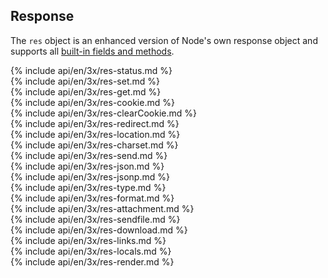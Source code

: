<h2 id="response">Response</h2>

The `res` object is an enhanced version of Node's own response object and supports all [built-in fields and methods](https://nodejs.org/api/http.html#http_class_http_serverresponse).

<section markdown="1">
  {% include api/en/3x/res-status.md %}
</section>

<section markdown="1">
  {% include api/en/3x/res-set.md %}
</section>

<section markdown="1">
  {% include api/en/3x/res-get.md %}
</section>

<section markdown="1">
  {% include api/en/3x/res-cookie.md %}
</section>

<section markdown="1">
  {% include api/en/3x/res-clearCookie.md %}
</section>

<section markdown="1">
  {% include api/en/3x/res-redirect.md %}
</section>

<section markdown="1">
  {% include api/en/3x/res-location.md %}
</section>

<section markdown="1">
  {% include api/en/3x/res-charset.md %}
</section>

<section markdown="1">
  {% include api/en/3x/res-send.md %}
</section>

<section markdown="1">
  {% include api/en/3x/res-json.md %}
</section>

<section markdown="1">
  {% include api/en/3x/res-jsonp.md %}
</section>

<section markdown="1">
  {% include api/en/3x/res-type.md %}
</section>

<section markdown="1">
  {% include api/en/3x/res-format.md %}
</section>

<section markdown="1">
  {% include api/en/3x/res-attachment.md %}
</section>

<section markdown="1">
  {% include api/en/3x/res-sendfile.md %}
</section>

<section markdown="1">
  {% include api/en/3x/res-download.md %}
</section>

<section markdown="1">
  {% include api/en/3x/res-links.md %}
</section>

<section markdown="1">
  {% include api/en/3x/res-locals.md %}
</section>

<section markdown="1">
  {% include api/en/3x/res-render.md %}
</section>
